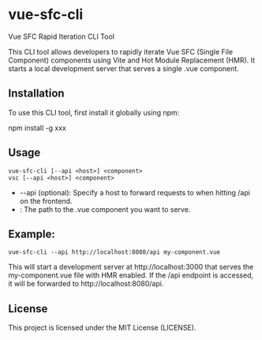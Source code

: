 # vue-sfc-cli
Vue SFC Rapid Iteration CLI Tool

This CLI tool allows developers to rapidly iterate Vue SFC (Single File Component) components using Vite and Hot Module Replacement (HMR). It starts a local development server that serves a single .vue component.

## Installation

To use this CLI tool, first install it globally using npm:

npm install -g xxx

## Usage

```
vue-sfc-cli [--api <host>] <component>
vsc [--api <host>] <component>
```

- --api <host> (optional): Specify a host to forward requests to when hitting /api on the frontend.
- <component>: The path to the .vue component you want to serve.

## Example:

```
vue-sfc-cli --api http://localhost:8080/api my-component.vue
```

This will start a development server at http://localhost:3000 that serves the my-component.vue file with HMR enabled. If the /api endpoint is accessed, it will be forwarded to http://localhost:8080/api.

## License

This project is licensed under the MIT License (LICENSE).
